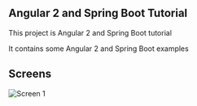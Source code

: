Angular 2 and Spring Boot Tutorial
---------------------------------------------

This project is Angular 2 and Spring Boot tutorial

It contains some Angular 2 and Spring Boot examples

Screens
---------------------------------------------

![Screen 1](https://github.com/DanielMichalski/angular2-and-spring-boot-tutorial/tree/master/src/main/resources/image1.png "Screen 1")